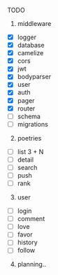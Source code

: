 TODO

1. middleware

- [x] logger
- [x] database
- [x] camelize
- [x] cors
- [x] jwt
- [x] bodyparser
- [x] user
- [x] auth
- [x] pager
- [x] router
- [ ] schema
- [ ] migrations

2. poetries

- [ ] list 3 + N
- [ ] detail
- [ ] search
- [ ] push
- [ ] rank

3. user

- [ ] login
- [ ] comment
- [ ] love
- [ ] favor
- [ ] history
- [ ] follow

4. planning..